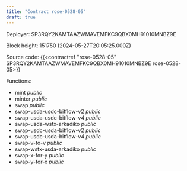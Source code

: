 ```yaml
---
title: "Contract rose-0528-05"
draft: true
---
```

Deployer: SP3RQY2KAMTAAZWMAVEMFKC9QBX0MH91010MNBZ9E


 



Block height: 151750 (2024-05-27T20:05:25.000Z)

Source code: {{<contractref "rose-0528-05" SP3RQY2KAMTAAZWMAVEMFKC9QBX0MH91010MNBZ9E rose-0528-05>}}

Functions:

* mint _public_
* minter _public_
* swap _public_
* swap-usda-usdc-bitflow-v2 _public_
* swap-usda-usdc-bitflow-v4 _public_
* swap-usda-wstx-arkadiko _public_
* swap-usdc-usda-bitflow-v2 _public_
* swap-usdc-usda-bitflow-v4 _public_
* swap-v-to-v _public_
* swap-wstx-usda-arkadiko _public_
* swap-x-for-y _public_
* swap-y-for-x _public_
